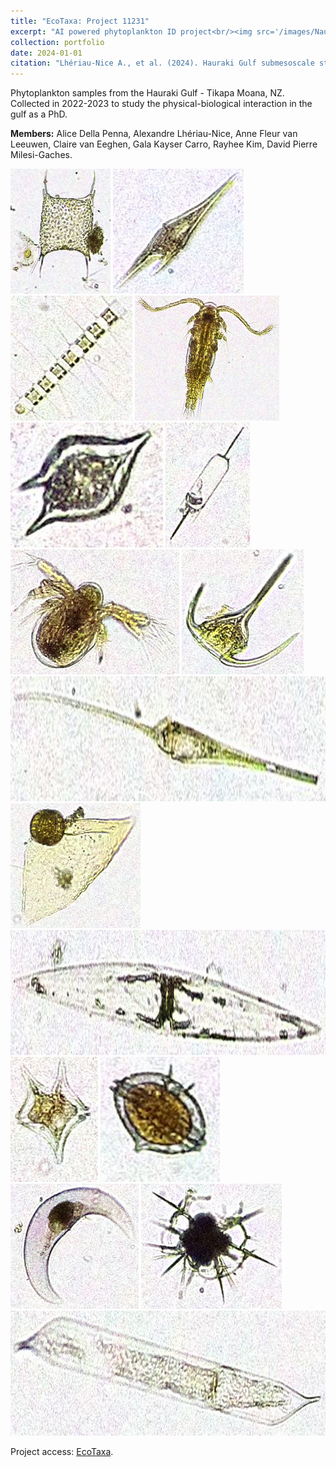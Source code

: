 ```yaml
---
title: "EcoTaxa: Project 11231"
excerpt: "AI powered phytoplankton ID project<br/><img src='/images/Nauplius.jpg'>"
collection: portfolio
date: 2024-01-01
citation: "Lhériau-Nice A., et al. (2024). Hauraki Gulf submesoscale study, EcoTaxa. https://ecotaxa.obs-vlfr.fr/prj/11231."
---
```


Phytoplankton samples from the Hauraki Gulf - Tikapa Moana, NZ. Collected in 2022-2023 to study the physical-biological interaction in the gulf as a PhD. 

**Members:**
Alice Della Penna, Alexandre Lhériau-Nice, Anne Fleur van Leeuwen, Claire van Eeghen, Gala Kayser Carro, Rayhee Kim, David Pierre Milesi-Gaches.

<img src="/images/bidulfia_sp.jpg" height="200"/>
<img src='/images/Ceratium_furca.jpg' height="200"/>
<img src='/images/Chaetoceros_sp.jpg' height="200"/>
<img src='/images/Copepoda.jpg' height="200"/>
<img src='/images/Dinophyceae.jpg' height="200"/>
<img src='/images/Dytilum_sp.jpg' height="200"/>
<img src='/images/Nauplius.jpg' height="200"/>
<img src='/images/Neocaratium_tripos.jpg' height="200"/>
<img src='/images/Neoceratium_fusus.jpg' height="200"/>
<img src='/images/Ornithocernus_sp.jpg' height="200"/>
<img src='/images/Pleurosigma_sp.jpg' height="200"/>
<img src='/images/Protoperidinium_oceanica.jpg' height="200"/>
<img src='/images/Protoperidinium_pellucidum.jpg' height="200"/>
<img src='/images/Pysocystis_lunala.jpg' height="200"/>
<img src='/images/Radiolaria_sp.jpg' height="200"/>
<img src='/images/Rhizosolenia_robusta.jpg' height="200"/>

Project access: [EcoTaxa](https://ecotaxa.obs-vlfr.fr/prj/11231).
